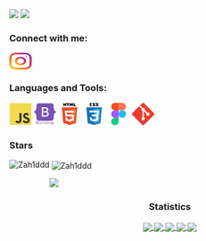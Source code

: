 <div> <a href="https://github.com/Zah1ddd" target="_blank"><img src="https://img.shields.io/badge/GitHub-100000?style=for-the-badge&logo=github&logoColor=white" target="_blank"></a>
<a href="https://instagram.com/zahidhydrv" target="_blank"><img src="https://img.shields.io/badge/Instagram-E4405F?style=for-the-badge&logo=instagram&logoColor=white" target="_blank"></a>
</div><h3 align="left">Connect with me:</h3>
<p align="left">
<a href="https://instagram.com/zahidhydrv" target="blank"><img align="center" src="https://raw.githubusercontent.com/teamedwardforever/Readme-Generator/71f25dd8b98329b168142a6b782a107b75eab178/svg/Social/instagram.svg" alt="zahidhydrv" height="30" width="40" /></a></p>

<h3 align="left">Languages and Tools:</h3>
<p align="left">
<img src="https://raw.githubusercontent.com/teamedwardforever/Readme-Generator/71f25dd8b98329b168142a6b782a107b75eab178/svg/Skills/Languages/javascript-original.svg" alt="Javascript" width="40" height="40"/>
<img src="https://raw.githubusercontent.com/teamedwardforever/Readme-Generator/71f25dd8b98329b168142a6b782a107b75eab178/svg/Skills/Frontend/bootstrap-plain-wordmark.svg" alt="Bootstrap" width="40" height="40"/>
<img src="https://raw.githubusercontent.com/teamedwardforever/Readme-Generator/71f25dd8b98329b168142a6b782a107b75eab178/svg/Skills/Frontend/html5-original-wordmark.svg" alt="HTML" width="40" height="40"/>
<img src="https://raw.githubusercontent.com/teamedwardforever/Readme-Generator/71f25dd8b98329b168142a6b782a107b75eab178/svg/Skills/Frontend/css3-original-wordmark.svg" alt="Css" width="40" height="40"/>
<img src="https://raw.githubusercontent.com/teamedwardforever/Readme-Generator/71f25dd8b98329b168142a6b782a107b75eab178/svg/Skills/Software/figma-icon.svg" alt="Figma" width="40" height="40"/>
<img src="https://raw.githubusercontent.com/teamedwardforever/Readme-Generator/71f25dd8b98329b168142a6b782a107b75eab178/svg/Skills/Other/git-scm-icon.svg" alt="Git" width="40" height="40"/>
</p>

<h3 align="left">Stars</h3>
<img align="left" height="180em" src="https://github-readme-stats.vercel.app/api/top-langs/?username=Zah1ddd&layout=compact&theme=" alt=Zah1ddd />

<p>&nbsp;<img align="center" height="180em" src="https://github-readme-stats.vercel.app/api?username=Zah1ddd&show_icons=true&locale=en&theme=" alt="Zah1ddd" /></p>

<img src="https://user-images.githubusercontent.com/73097560/115834477-dbab4500-a447-11eb-908a-139a6edaec5c.gif"><h3 align="center">Statistics</h3>
<div align="center">
<a href="https://github.com/Zah1ddd">
<img align="center" src="http://github-profile-summary-cards.vercel.app/api/cards/stats?username=Zah1ddd&theme=2077" height="180em" />
<img align="center" src="http://github-profile-summary-cards.vercel.app/api/cards/most-commit-language?username=Zah1ddd&theme=2077" height="180em" />
<img align="center" src="http://github-profile-summary-cards.vercel.app/api/cards/repos-per-language?username=Zah1ddd&theme=2077" height="180em" />
<img align="center" src="http://github-profile-summary-cards.vercel.app/api/cards/productive-time?username=Zah1ddd&theme=2077" height="180em" />
<img align="center" src="http://github-profile-summary-cards.vercel.app/api/cards/profile-details?username=Zah1ddd&theme=2077" height="180em" />
</div>

